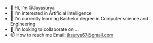 - 👋 Hi, I’m @Jayasurya
- 👀 I’m interested in Artificial Intelligence
- 🌱 I’m currently learning Bachelor degree in Computer science and Engineering
- 💞️ I’m looking to collaborate on ...
- 📫 How to reach me Email: jksurya67@gmail.com

<!---
Jayasurya67/Jayasurya67 is a ✨ special ✨ repository because its `README.md` (this file) appears on your GitHub profile.
You can click the Preview link to take a look at your changes.
--->
